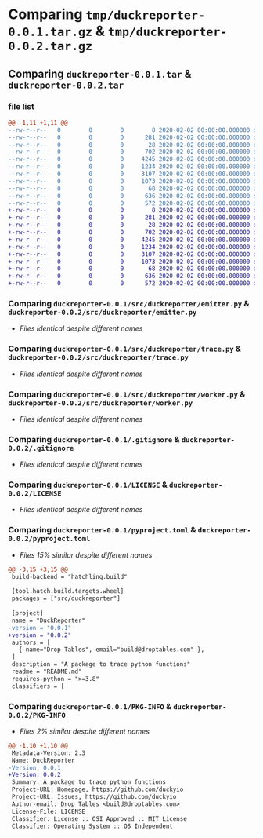 # Comparing `tmp/duckreporter-0.0.1.tar.gz` & `tmp/duckreporter-0.0.2.tar.gz`

## Comparing `duckreporter-0.0.1.tar` & `duckreporter-0.0.2.tar`

### file list

```diff
@@ -1,11 +1,11 @@
--rw-r--r--   0        0        0        8 2020-02-02 00:00:00.000000 duckreporter-0.0.1/requirements.in
--rw-r--r--   0        0        0      281 2020-02-02 00:00:00.000000 duckreporter-0.0.1/requirements.txt
--rw-r--r--   0        0        0       28 2020-02-02 00:00:00.000000 duckreporter-0.0.1/src/duckreporter/__init__.py
--rw-r--r--   0        0        0      702 2020-02-02 00:00:00.000000 duckreporter-0.0.1/src/duckreporter/emitter.py
--rw-r--r--   0        0        0     4245 2020-02-02 00:00:00.000000 duckreporter-0.0.1/src/duckreporter/trace.py
--rw-r--r--   0        0        0     1234 2020-02-02 00:00:00.000000 duckreporter-0.0.1/src/duckreporter/worker.py
--rw-r--r--   0        0        0     3107 2020-02-02 00:00:00.000000 duckreporter-0.0.1/.gitignore
--rw-r--r--   0        0        0     1073 2020-02-02 00:00:00.000000 duckreporter-0.0.1/LICENSE
--rw-r--r--   0        0        0       68 2020-02-02 00:00:00.000000 duckreporter-0.0.1/README.md
--rw-r--r--   0        0        0      636 2020-02-02 00:00:00.000000 duckreporter-0.0.1/pyproject.toml
--rw-r--r--   0        0        0      572 2020-02-02 00:00:00.000000 duckreporter-0.0.1/PKG-INFO
+-rw-r--r--   0        0        0        8 2020-02-02 00:00:00.000000 duckreporter-0.0.2/requirements.in
+-rw-r--r--   0        0        0      281 2020-02-02 00:00:00.000000 duckreporter-0.0.2/requirements.txt
+-rw-r--r--   0        0        0       28 2020-02-02 00:00:00.000000 duckreporter-0.0.2/src/duckreporter/__init__.py
+-rw-r--r--   0        0        0      702 2020-02-02 00:00:00.000000 duckreporter-0.0.2/src/duckreporter/emitter.py
+-rw-r--r--   0        0        0     4245 2020-02-02 00:00:00.000000 duckreporter-0.0.2/src/duckreporter/trace.py
+-rw-r--r--   0        0        0     1234 2020-02-02 00:00:00.000000 duckreporter-0.0.2/src/duckreporter/worker.py
+-rw-r--r--   0        0        0     3107 2020-02-02 00:00:00.000000 duckreporter-0.0.2/.gitignore
+-rw-r--r--   0        0        0     1073 2020-02-02 00:00:00.000000 duckreporter-0.0.2/LICENSE
+-rw-r--r--   0        0        0       68 2020-02-02 00:00:00.000000 duckreporter-0.0.2/README.md
+-rw-r--r--   0        0        0      636 2020-02-02 00:00:00.000000 duckreporter-0.0.2/pyproject.toml
+-rw-r--r--   0        0        0      572 2020-02-02 00:00:00.000000 duckreporter-0.0.2/PKG-INFO
```

### Comparing `duckreporter-0.0.1/src/duckreporter/emitter.py` & `duckreporter-0.0.2/src/duckreporter/emitter.py`

 * *Files identical despite different names*

### Comparing `duckreporter-0.0.1/src/duckreporter/trace.py` & `duckreporter-0.0.2/src/duckreporter/trace.py`

 * *Files identical despite different names*

### Comparing `duckreporter-0.0.1/src/duckreporter/worker.py` & `duckreporter-0.0.2/src/duckreporter/worker.py`

 * *Files identical despite different names*

### Comparing `duckreporter-0.0.1/.gitignore` & `duckreporter-0.0.2/.gitignore`

 * *Files identical despite different names*

### Comparing `duckreporter-0.0.1/LICENSE` & `duckreporter-0.0.2/LICENSE`

 * *Files identical despite different names*

### Comparing `duckreporter-0.0.1/pyproject.toml` & `duckreporter-0.0.2/pyproject.toml`

 * *Files 15% similar despite different names*

```diff
@@ -3,15 +3,15 @@
 build-backend = "hatchling.build"
 
 [tool.hatch.build.targets.wheel]
 packages = ["src/duckreporter"]
 
 [project]
 name = "DuckReporter"
-version = "0.0.1"
+version = "0.0.2"
 authors = [
   { name="Drop Tables", email="build@droptables.com" },
 ]
 description = "A package to trace python functions"
 readme = "README.md"
 requires-python = ">=3.8"
 classifiers = [
```

### Comparing `duckreporter-0.0.1/PKG-INFO` & `duckreporter-0.0.2/PKG-INFO`

 * *Files 2% similar despite different names*

```diff
@@ -1,10 +1,10 @@
 Metadata-Version: 2.3
 Name: DuckReporter
-Version: 0.0.1
+Version: 0.0.2
 Summary: A package to trace python functions
 Project-URL: Homepage, https://github.com/duckyio
 Project-URL: Issues, https://github.com/duckyio
 Author-email: Drop Tables <build@droptables.com>
 License-File: LICENSE
 Classifier: License :: OSI Approved :: MIT License
 Classifier: Operating System :: OS Independent
```

